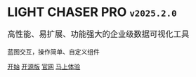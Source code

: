 # LIGHT CHASER PRO <small><code>v2025.2.0</code></small>

<p style="font-size: 18px">高性能、易扩展、功能强大的企业级数据可视化工具</p>
<p>蓝图交互，操作简单、自定义组件</p>

[开始](/introduce)
[开源版](https://xiaopujun.github.io/light-chaser-doc)
[官网](http://www.lcpdesigner.cn)
[马上体验](http://www.lcdesigner.cn/home/server)
